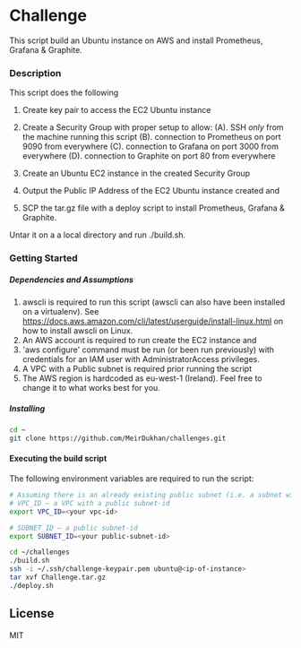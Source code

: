 # Challenge

This script build an Ubuntu instance on AWS and install Prometheus, Grafana & Graphite. 

### Description 
This script does the following 
1. Create key pair to access the EC2 Ubuntu instance 
2. Create a Security Group with proper setup to allow:
(A). SSH _only_ from the machine running this script
(B). connection to Prometheus on port 9090 from everywhere
(C). connection to Grafana on port 3000 from everywhere
(D). connection to Graphite on port 80 from everywhere


3. Create an Ubuntu EC2 instance in the created Security Group
4. Output the Public IP Address of the EC2 Ubuntu instance created and 
5. SCP the tar.gz file with a deploy script to install Prometheus, Grafana & Graphite. 

Untar it on a a local directory and run ./build.sh. 

### Getting Started 
##### Dependencies and Assumptions
1. awscli is required to run this script (awscli can also have been installed on a virtualenv). 
See https://docs.aws.amazon.com/cli/latest/userguide/install-linux.html on how to install awscli on Linux. 
2. An AWS account is required to run create the EC2 instance and 
3. 'aws configure' command must be run (or been run previously) with credentials for an IAM user with AdministratorAccess privileges. 
4. A VPC with a Public subnet is required prior running the script
5. The AWS region is hardcoded as eu-west-1 (Ireland). Feel free to change it to what works best for you. 

##### Installing 
```sh
cd ~
git clone https://github.com/MeirDukhan/challenges.git
```

#### Executing the build script

The following environment variables are required to run the script: 
```sh 
# Assuming there is an already existing public subnet (i.e. a subnet with access to Internet)
# VPC_ID – a VPC with a public subnet-id 
export VPC_ID=<your vpc-id>

# SUBNET_ID – a public subnet-id
export SUBNET_ID=<your public-subnet-id>

cd ~/challenges
./build.sh 
ssh -i ~/.ssh/challenge-keypair.pem ubuntu@<ip-of-instance> 
tar xvf Challenge.tar.gz
./deploy.sh 

```

License
----

MIT


